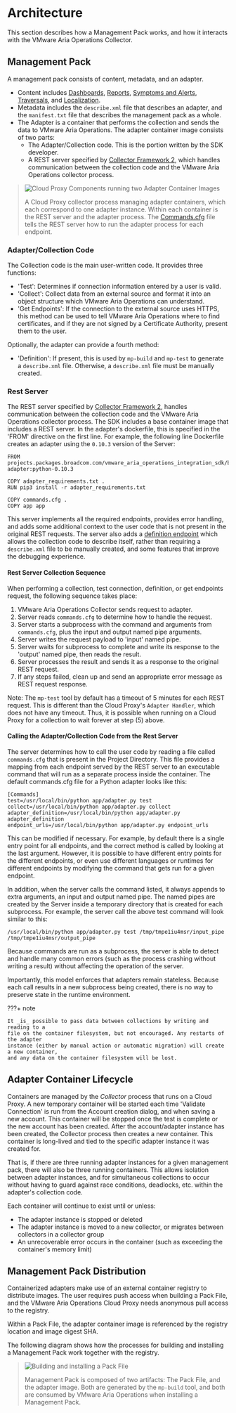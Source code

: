 Architecture
============

This section describes how a Management Pack works, and how it interacts with the VMware 
Aria Operations Collector.

## Management Pack
A management pack consists of content, metadata, and an adapter.

* Content includes [Dashboards](../guides/adding_content.md#adding-a-dashboard), 
  [Reports](../guides/adding_content.md#adding-a-report-template), 
  [Symptoms and Alerts](../guides/adding_content.md#adding-alert-definitions), 
  [Traversals](../guides/adding_content.md#adding-a-traversal), and
  [Localization](../guides/adding_content.md#adding-localization).
* Metadata includes the `describe.xml` file that describes an adapter, and the 
  `manifest.txt` file that describes the management pack as a whole.
* The Adapter is a container that performs the collection and sends the data to 
  VMware Aria Operations. The adapter container image consists of two parts:
  * The Adapter/Collection code. This is the portion written by the SDK developer.
  * A REST server specified by [Collector Framework 2](https://github.com/vmware/vmware-aria-operations-integration-sdk/blob/main/vmware_aria_operations_integration_sdk/api/vmware-aria-operations-collector-fwk2.json),
    which handles communication between the collection code and the VMware Aria 
    Operations collector process.

> ![Cloud Proxy Components running two Adapter Container Images](../images/cloud-proxy-components.png)
> 
> A Cloud Proxy collector process managing adapter containers, which each correspond to
> one adapter instance. Within each container is the REST server and the adapter 
> process. The [Commands.cfg](#commandscfg) file tells the REST server how to run the
> adapter process for each endpoint.
 
### Adapter/Collection Code
The Collection code is the main user-written code. It provides three functions:
* 'Test': Determines if connection information entered by a user is valid.
* 'Collect': Collect data from an external source and format it into an object structure 
   which VMware Aria Operations can understand.
* 'Get Endpoints': If the connection to the external source uses HTTPS, this method can
   be used to tell VMware Aria Operations where to find certificates, and if they are
   not signed by a Certificate Authority, present them to the user.

Optionally, the adapter can provide a fourth method:
* 'Definition': If present, this is used by `mp-build` and `mp-test` to 
   generate a `describe.xml` file. Otherwise, a `describe.xml` file must be manually
   created. 

### Rest Server
The REST server specified by [Collector Framework 2](https://github.com/vmware/vmware-aria-operations-integration-sdk/blob/main/vmware_aria_operations_integration_sdk/api/vmware-aria-operations-collector-fwk2.json),
handles communication between the collection code and the VMware Aria Operations 
collector process. The SDK includes a base container image that includes a REST 
server. In the adapter's dockerfile, this is specified in the 'FROM' directive on the 
first line. For example, the following line Dockerfile creates an adapter using the
`0.10.3` version of the Server:
```
FROM projects.packages.broadcom.com/vmware_aria_operations_integration_sdk/base-adapter:python-0.10.3

COPY adapter_requirements.txt .
RUN pip3 install -r adapter_requirements.txt

COPY commands.cfg .
COPY app app
```

This server implements all the required endpoints, provides error handling, and adds 
some additional context to the user code that is not present in the original REST 
requests. The server also adds a [definition endpoint](https://github.com/vmware/vmware-aria-operations-integration-sdk/blob/main/vmware_aria_operations_integration_sdk/api/integration-sdk-definition-endpoint.json)
which allows the collection code to describe itself, rather than requiring a 
`describe.xml` file to be manually created, and some features that improve the debugging
experience.

#### Rest Server Collection Sequence
When performing a collection, test connection, definition, or get endpoints request,
the following sequence takes place:
1. VMware Aria Operations Collector sends request to adapter.
2. Server reads `commands.cfg` to determine how to handle the request.
3. Server starts a subprocess with the command and arguments from `commands.cfg`, plus
   the input and output named pipe arguments.
4. Server writes the request payload to 'input' named pipe.
5. Server waits for subprocess to complete and write its response to the 'output'
   named pipe, then reads the result.
6. Server processes the result and sends it as a response to the original REST request.
7. If any steps failed, clean up and send an appropriate error message as REST request
   response.

Note: The `mp-test` tool by default has a timeout of 5 minutes for each REST request.
This is different than the Cloud Proxy's `Adapter Handler`, which does not have any
timeout. Thus, it is possible when running on a Cloud Proxy for a collection to
wait forever at step (5) above.

#### Calling the Adapter/Collection Code from the Rest Server
The server determines how to call the user code by reading a file called `commands.cfg` 
that is present in the Project Directory. This file provides a mapping from each 
endpoint served by the REST server to an executable command that will run as a separate 
process inside the container. 
The default commands.cfg file for a Python adapter looks like this:
```
[Commands]
test=/usr/local/bin/python app/adapter.py test
collect=/usr/local/bin/python app/adapter.py collect
adapter_definition=/usr/local/bin/python app/adapter.py adapter_definition
endpoint_urls=/usr/local/bin/python app/adapter.py endpoint_urls
```
This can be modified if necessary. For example, by default there is a single entry
point for all endpoints, and the correct method is called by looking at the last
argument. However, it is possible to have different entry points for the different
endpoints, or even use different languages or runtimes for different endpoints by
modifying the command that gets run for a given endpoint.

In addition, when the server calls the command listed, it always appends to extra
arguments, an input and output named pipe. The named pipes are created by the Server
inside a temporary directory that is created for each subprocess. For example, the
server call the above test command will look similar to this:
```
/usr/local/bin/python app/adapter.py test /tmp/tmpe1iu4msr/input_pipe /tmp/tmpe1iu4msr/output_pipe
```

Because commands are run as a subprocess, the server is able to detect and handle many
common errors (such as the process crashing without writing a result) without affecting
the operation of the server.

Importantly, this model enforces that adapters remain stateless. Because each call 
results in a new subprocess being created, there is no way to preserve state in the
runtime environment. 
 
???+ note 

    It _is_ possible to pass data between collections by writing and reading to a 
    file on the container filesystem, but not encouraged. Any restarts of the adapter 
    instance (either by manual action or automatic migration) will create a new container, 
    and any data on the container filesystem will be lost.


## Adapter Container Lifecycle
Containers are managed by the _Collector_ process that runs on a Cloud Proxy. A new
temporary container will be started each time 'Validate Connection' is run from the
Account creation dialog, and when saving a new account. This container will be stopped
once the test is complete or the new account has been created. After the account/adapter
instance has been created, the Collector process then creates a new container. This
container is long-lived and tied to the specific adapter instance it was created for.

That is, if there are three running adapter instances for a given management pack,
there will also be three running containers. This allows isolation between adapter
instances, and for simultaneous collections to occur without having to guard against
race conditions, deadlocks, etc. within the adapter's collection code.

Each container will continue to exist until or unless:

* The adapter instance is stopped or deleted
* The adapter instance is moved to a new collector, or migrates between collectors in a
  collector group
* An unrecoverable error occurs in the container (such as exceeding the container's
  memory limit)

## Management Pack Distribution
Containerized adapters make use of an external container registry to distribute images.
The user requires push access when building a Pack File, and the VMware Aria Operations
Cloud Proxy needs anonymous pull access to the registry.

Within a Pack File, the adapter container image is referenced by the registry location
and image digest SHA.

The following diagram shows how the processes for building and installing a Management 
Pack work together with the registry.

> ![Building and installing a Pack File](../images/registry.png)
> 
> Management Pack is composed of two artifacts: The Pack File, and the adapter image.
> Both are generated by the `mp-build` tool, and both are consumed by VMware Aria 
> Operations when installing a Management Pack.

